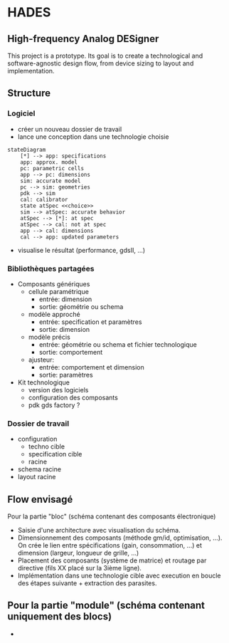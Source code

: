 # HADES
## High-frequency Analog DESigner
This project is a prototype. Its goal is to create a technological and
software-agnostic design flow, from device sizing to layout and implementation.

## Structure
### Logiciel
- créer un nouveau dossier de travail
- lance une conception dans une technologie choisie
```mermaid
stateDiagram
    [*] --> app: specifications
    app: approx. model
    pc: parametric cells
    app --> pc: dimensions
    sim: accurate model
    pc --> sim: geometries
    pdk --> sim
    cal: calibrator
    state atSpec <<choice>>
    sim --> atSpec: accurate behavior
    atSpec --> [*]: at spec
    atSpec --> cal: not at spec
    app --> cal: dimensions
    cal --> app: updated parameters
```
- visualise le résultat (performance, gdsII, ...)

### Bibliothèques partagées
 - Composants génériques
   - cellule paramétrique
     - entrée: dimension
     - sortie: géométrie ou schema
   - modèle approché
     - entrée: specification et paramètres
     - sortie: dimension
   - modèle précis
     - entrée: géométrie ou schema et fichier technologique
     - sortie: comportement
   - ajusteur:
     - entrée: comportement et dimension
     - sortie: paramètres
 - Kit technologique
   - version des logiciels
   - configuration des composants
   - pdk gds factory ?

### Dossier de travail
- configuration
  - techno cible
  - specification cible
  - racine
- schema racine
- layout racine

## Flow envisagé
Pour la partie "bloc" (schéma contenant des composants électronique)
- Saisie d'une architecture avec visualisation du schéma.
- Dimensionnement des composants (méthode gm/id, optimisation, ...). On crée 
le lien entre spécifications (gain, consommation, ...) et dimension (largeur, longueur de grille, ...)
- Placement des composants (système de matrice) et routage par directive (fils XX placé sur la 3ième ligne).
- Implémentation dans une technologie cible avec execution en boucle des étapes suivante + extraction des parasites.

## Pour la partie "module" (schéma contenant uniquement des blocs)
- 